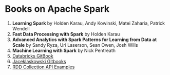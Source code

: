 # Books on Apache Spark

1. **Learning Spark** by Holden Karau, Andy Kowinski, Matei Zaharia, Patrick Wendell    
2. **Fast Data Processing with Spark**  by Holden Karau  
3. **Advanced Analytics with Spark Patterns for Learning from Data at Scale**  by Sandy Ryza, Uri Laserson, Sean Owen, Josh Wills  
4. **Machine Learning with Spark** by Nick Pentreath  
5. [Databricks GitBook](https://www.gitbook.com/book/databricks/databricks-spark-reference-applications/details)  
6. [Jaceklaskowski Gitbooks](https://jaceklaskowski.gitbooks.io/mastering-apache-spark/content/)  
7. [RDD Collection API Examples](http://homepage.cs.latrobe.edu.au/zhe/ZhenHeSparkRDDAPIExamples.html)  
